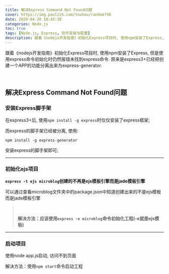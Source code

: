 ```yaml
---
title: 解决Express Command Not Found问题
cover: https://img.paulzzh.com/touhou/random?56
date: 2020-04-20 10:43:38
categories: Node.js
toc: true
tags: [Node.js, Express, 软件安装与配置]
description: 跟着《nodejs开发指南》初始化Express项目时, 使用npm安装了Express, 但是使用express命令初始化时仍然报错未找到express命令. 原来是express3+已经把创建一个APP的功能分离出来为express-generator.
---
```


跟着《nodejs开发指南》初始化Express项目时, 使用npm安装了Express, 但是使用express命令初始化时仍然报错未找到express命令. 原来是express3+已经把创建一个APP的功能分离出来为express-generator.

<br/>

<!--more-->

## 解决Express Command Not Found问题

### 安装Express脚手架

在express3+后, 使用`npm install -g express`时仅仅安装了express框架;

而express的脚手架已经被分离, 使用:

```
npm install -g express-generator
```

安装express的脚手架即可;

****

### 初始化ejs项目

**`express -t ejs microblog`创建的不再是ejs模板引擎而是jade模板引擎**

可以通过查看microblog文件夹中的package.json中知道创建出来的不是ejs模板而是jade模板引擎

>   <br/>
>
>   **解决方法：应该使用`express -e microblog`命令初始化工程(-e就是ejs模板)**

****

### 启动项目

使用node app.js启动, 访问不到页面

解决方法：使用`npm start`命令启动工程

<br/>